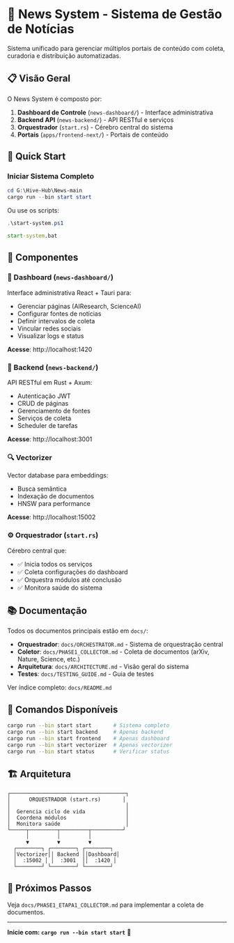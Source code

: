 # 🚀 News System - Sistema de Gestão de Notícias

Sistema unificado para gerenciar múltiplos portais de conteúdo com coleta, curadoria e distribuição automatizadas.

## 📋 Visão Geral

O News System é composto por:

1. **Dashboard de Controle** (`news-dashboard/`) - Interface administrativa
2. **Backend API** (`news-backend/`) - API RESTful e serviços
3. **Orquestrador** (`start.rs`) - Cérebro central do sistema
4. **Portais** (`apps/frontend-next/`) - Portais de conteúdo

## 🎯 Quick Start

### Iniciar Sistema Completo

```powershell
cd G:\Hive-Hub\News-main
cargo run --bin start start
```

Ou use os scripts:
```powershell
.\start-system.ps1
```

```cmd
start-system.bat
```

## 🔧 Componentes

### 🎨 Dashboard (`news-dashboard/`)

Interface administrativa React + Tauri para:
- Gerenciar páginas (AIResearch, ScienceAI)
- Configurar fontes de notícias
- Definir intervalos de coleta
- Vincular redes sociais
- Visualizar logs e status

**Acesse**: http://localhost:1420

### 🔧 Backend (`news-backend/`)

API RESTful em Rust + Axum:
- Autenticação JWT
- CRUD de páginas
- Gerenciamento de fontes
- Serviços de coleta
- Scheduler de tarefas

**Acesse**: http://localhost:3001

### 🔍 Vectorizer

Vector database para embeddings:
- Busca semântica
- Indexação de documentos
- HNSW para performance

**Acesse**: http://localhost:15002

### ⚙️ Orquestrador (`start.rs`)

Cérebro central que:
- ✅ Inicia todos os serviços
- ✅ Coleta configurações do dashboard
- ✅ Orquestra módulos até conclusão
- ✅ Monitora saúde do sistema

## 📚 Documentação

Todos os documentos principais estão em `docs/`:

- **Orquestrador**: `docs/ORCHESTRATOR.md` - Sistema de orquestração central
- **Coletor**: `docs/PHASE1_COLLECTOR.md` - Coleta de documentos (arXiv, Nature, Science, etc.)
- **Arquitetura**: `docs/ARCHITECTURE.md` - Visão geral do sistema
- **Testes**: `docs/TESTING_GUIDE.md` - Guia de testes

Ver índice completo: `docs/README.md`

## 🎯 Comandos Disponíveis

```bash
cargo run --bin start start       # Sistema completo
cargo run --bin start backend     # Apenas backend
cargo run --bin start frontend    # Apenas dashboard
cargo run --bin start vectorizer  # Apenas vectorizer
cargo run --bin start status      # Verificar status
```

## 🏗️ Arquitetura

```
┌─────────────────────────────────────┐
│      ORQUESTRADOR (start.rs)       │
│                                     │
│  Gerencia ciclo de vida             │
│  Coordena módulos                   │
│  Monitora saúde                     │
└─────┬─────────┬─────────┬──────────┘
      │         │         │
      ▼         ▼         ▼
  ┌────────┐ ┌────────┐ ┌────────┐
  │Vectorizer││ Backend ││Dashboard│
  │  :15002 │ │  :3001  ││  :1420 │
  └────────┘ └────────┘ └────────┘
```

## 🚀 Próximos Passos

Veja `docs/PHASE1_ETAPA1_COLLECTOR.md` para implementar a coleta de documentos.

---

**Inicie com: `cargo run --bin start start`** 🎯
